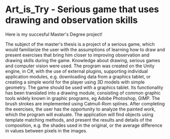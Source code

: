 # Art_is_Try - Serious game that uses drawing and observation skills

Here is my succesful Master's Degree project!

The subject of the master's thesis is a project of a serious game, which would familiarize the user with the assumptions of learning how to draw and present exercises that bring him closer to improving observation and drawing skills during the game. Knowledge about drawing, serious games and computer vision were used. The program was created on the Unity engine, in C#, with the use of external plugins, supporting individual application modules, e.g. downloading data from a graphics tablet, or creating a simple world for the player using 3D models with simple geometry. The game should be used with a graphics tablet. Its functionality has been translated into a drawing module, consisting of common graphic tools widely known in graphic programs, eg Adobe Photoshop, GIMP. The brush strokes are implemented using Catmull-Rom splines. After completing the exercises, the user has the opportunity to analyze the painted work, which the program will evaluate. The application will find objects using template matching methods, and present the results and details of the composition, e.g. the shades used in the original, or the average difference in values between pixels in the images.
